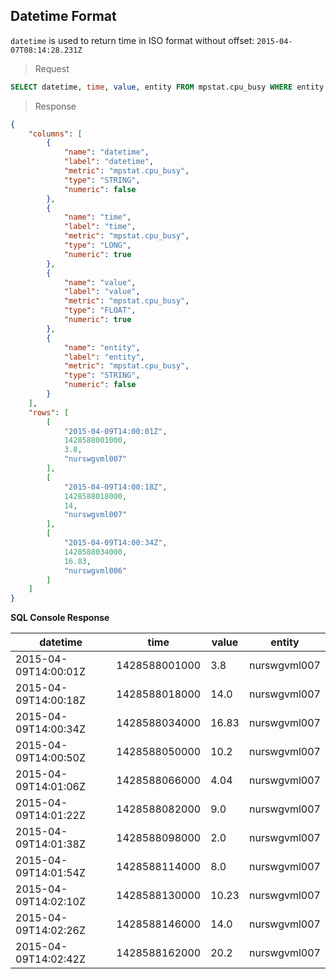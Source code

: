 ## Datetime Format

`datetime` is used to return time in ISO format without offset: `2015-04-07T08:14:28.231Z`

> Request

```sql
SELECT datetime, time, value, entity FROM mpstat.cpu_busy WHERE entity LIKE '%00%' AND datetime BETWEEN '2015-04-09T14:00:00Z' AND '2015-04-09T14:05:00Z'
```

> Response

```json
{
    "columns": [
        {
            "name": "datetime",
            "label": "datetime",
            "metric": "mpstat.cpu_busy",
            "type": "STRING",
            "numeric": false
        },
        {
            "name": "time",
            "label": "time",
            "metric": "mpstat.cpu_busy",
            "type": "LONG",
            "numeric": true
        },
        {
            "name": "value",
            "label": "value",
            "metric": "mpstat.cpu_busy",
            "type": "FLOAT",
            "numeric": true
        },
        {
            "name": "entity",
            "label": "entity",
            "metric": "mpstat.cpu_busy",
            "type": "STRING",
            "numeric": false
        }
    ],
    "rows": [
        [
            "2015-04-09T14:00:01Z",
            1428588001000,
            3.8,
            "nurswgvml007"
        ],
        [
            "2015-04-09T14:00:18Z",
            1428588018000,
            14,
            "nurswgvml007"
        ],
        [
            "2015-04-09T14:00:34Z",
            1428588034000,
            16.83,
            "nurswgvml006"
        ]
    ]
}
```

**SQL Console Response**

| datetime             | time          | value | entity       | 
|----------------------|---------------|-------|--------------| 
| 2015-04-09T14:00:01Z | 1428588001000 | 3.8   | nurswgvml007 | 
| 2015-04-09T14:00:18Z | 1428588018000 | 14.0  | nurswgvml007 | 
| 2015-04-09T14:00:34Z | 1428588034000 | 16.83 | nurswgvml007 | 
| 2015-04-09T14:00:50Z | 1428588050000 | 10.2  | nurswgvml007 | 
| 2015-04-09T14:01:06Z | 1428588066000 | 4.04  | nurswgvml007 | 
| 2015-04-09T14:01:22Z | 1428588082000 | 9.0   | nurswgvml007 | 
| 2015-04-09T14:01:38Z | 1428588098000 | 2.0   | nurswgvml007 | 
| 2015-04-09T14:01:54Z | 1428588114000 | 8.0   | nurswgvml007 | 
| 2015-04-09T14:02:10Z | 1428588130000 | 10.23 | nurswgvml007 | 
| 2015-04-09T14:02:26Z | 1428588146000 | 14.0  | nurswgvml007 | 
| 2015-04-09T14:02:42Z | 1428588162000 | 20.2  | nurswgvml007 | 

